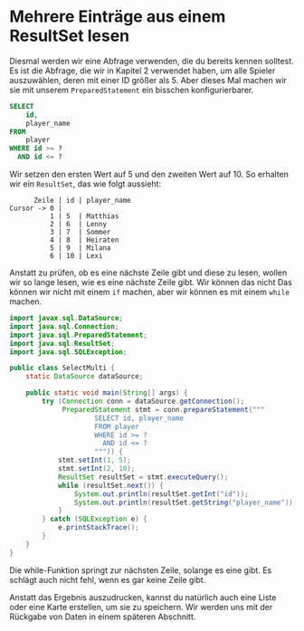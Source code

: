 # Mehrere Einträge aus einem ResultSet lesen

Diesmal werden wir eine Abfrage verwenden, die du bereits kennen solltest. Es ist die Abfrage, die wir in Kapitel 2 verwendet haben, um alle Spieler auszuwählen, deren
mit einer ID größer als 5. Aber dieses Mal machen wir sie mit unserem `PreparedStatement` ein bisschen konfigurierbarer.

```sql
SELECT
	id,
	player_name
FROM
	player
WHERE id >= ?
  AND id <= ?
```

Wir setzen den ersten Wert auf 5 und den zweiten Wert auf 10. So erhalten wir ein `ResultSet`, das wie folgt aussieht:

```      
      Zeile | id | player_name
Cursor -> 0 |      
          1 | 5  | Matthias    
          2 | 6  | Lenny       
          3 | 7  | Sommer      
          4 | 8  | Heiraten       
          5 | 9  | Milana      
          6 | 10 | Lexi        
```

Anstatt zu prüfen, ob es eine nächste Zeile gibt und diese zu lesen, wollen wir so lange lesen, wie es eine nächste Zeile gibt. Wir können das nicht
Das können wir nicht mit einem `if` machen, aber wir können es mit einem `while` machen.

```java
import javax.sql.DataSource;
import java.sql.Connection;
import java.sql.PreparedStatement;
import java.sql.ResultSet;
import java.sql.SQLException;

public class SelectMulti {
    static DataSource dataSource;

    public static void main(String[] args) {
        try (Connection conn = dataSource.getConnection();
             PreparedStatement stmt = conn.prepareStatement("""
                     SELECT id, player_name
                     FROM player
                     WHERE id >= ?
                       AND id <= ?
                     """)) {
            stmt.setInt(1, 5);
            stmt.setInt(2, 10);
            ResultSet resultSet = stmt.executeQuery();
            while (resultSet.next()) {
                System.out.println(resultSet.getInt("id"));
                System.out.println(resultSet.getString("player_name"));
            }
        } catch (SQLException e) {
            e.printStackTrace();
        }
    }
}
```

Die while-Funktion springt zur nächsten Zeile, solange es eine gibt. Es schlägt auch nicht fehl, wenn es gar keine Zeile gibt.

Anstatt das Ergebnis auszudrucken, kannst du natürlich auch eine Liste oder eine Karte erstellen, um sie zu speichern. Wir werden uns mit der
Rückgabe von Daten in einem späteren Abschnitt.
